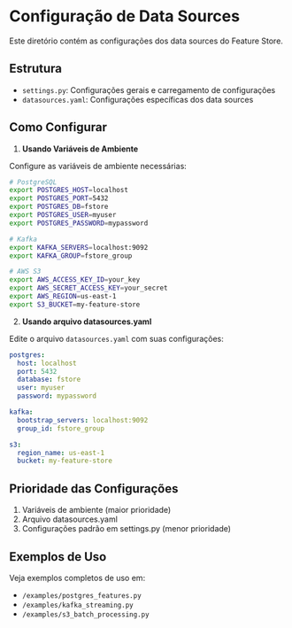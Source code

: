 # Configuração de Data Sources

Este diretório contém as configurações dos data sources do Feature Store.

## Estrutura

- `settings.py`: Configurações gerais e carregamento de configurações
- `datasources.yaml`: Configurações específicas dos data sources

## Como Configurar

1. **Usando Variáveis de Ambiente**

Configure as variáveis de ambiente necessárias:

```bash
# PostgreSQL
export POSTGRES_HOST=localhost
export POSTGRES_PORT=5432
export POSTGRES_DB=fstore
export POSTGRES_USER=myuser
export POSTGRES_PASSWORD=mypassword

# Kafka
export KAFKA_SERVERS=localhost:9092
export KAFKA_GROUP=fstore_group

# AWS S3
export AWS_ACCESS_KEY_ID=your_key
export AWS_SECRET_ACCESS_KEY=your_secret
export AWS_REGION=us-east-1
export S3_BUCKET=my-feature-store
```

2. **Usando arquivo datasources.yaml**

Edite o arquivo `datasources.yaml` com suas configurações:

```yaml
postgres:
  host: localhost
  port: 5432
  database: fstore
  user: myuser
  password: mypassword

kafka:
  bootstrap_servers: localhost:9092
  group_id: fstore_group

s3:
  region_name: us-east-1
  bucket: my-feature-store
```

## Prioridade das Configurações

1. Variáveis de ambiente (maior prioridade)
2. Arquivo datasources.yaml
3. Configurações padrão em settings.py (menor prioridade)

## Exemplos de Uso

Veja exemplos completos de uso em:
- `/examples/postgres_features.py`
- `/examples/kafka_streaming.py`
- `/examples/s3_batch_processing.py`
